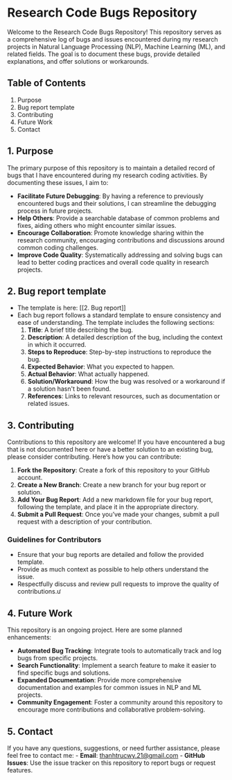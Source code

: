 # Research Code Bugs Repository

Welcome to the Research Code Bugs Repository! This repository serves as a comprehensive log of bugs and issues encountered during my research projects in Natural Language Processing (NLP), Machine Learning (ML), and related fields. The goal is to document these bugs, provide detailed explanations, and offer solutions or workarounds.
## Table of Contents
1. Purpose
2. Bug report template
3. Contributing
4. Future Work
5. Contact
## 1. Purpose
The primary purpose of this repository is to maintain a detailed record of bugs that I have encountered during my research coding activities. By documenting these issues, I aim to:
- **Facilitate Future Debugging**: By having a reference to previously encountered bugs and their solutions, I can streamline the debugging process in future projects.
- **Help Others**: Provide a searchable database of common problems and fixes, aiding others who might encounter similar issues.
- **Encourage Collaboration**: Promote knowledge sharing within the research community, encouraging contributions and discussions around common coding challenges.
- **Improve Code Quality**: Systematically addressing and solving bugs can lead to better coding practices and overall code quality in research projects.
## 2. Bug report template
- The template is here: [[2. Bug report]]
- Each bug report follows a standard template to ensure consistency and ease of understanding. The template includes the following sections:
	1. **Title**: A brief title describing the bug.
	2. **Description**: A detailed description of the bug, including the context in which it occurred.
	3. **Steps to Reproduce**: Step-by-step instructions to reproduce the bug.
	4. **Expected Behavior**: What you expected to happen.
	5. **Actual Behavior**: What actually happened.
	6. **Solution/Workaround**: How the bug was resolved or a workaround if a solution hasn't been found.
	7. **References**: Links to relevant resources, such as documentation or related issues.
## 3. Contributing
Contributions to this repository are welcome! If you have encountered a bug that is not documented here or have a better solution to an existing bug, please consider contributing. Here’s how you can contribute:
1. **Fork the Repository**: Create a fork of this repository to your GitHub account.
2. **Create a New Branch**: Create a new branch for your bug report or solution.
3. **Add Your Bug Report**: Add a new markdown file for your bug report, following the template, and place it in the appropriate directory.
4. **Submit a Pull Request**: Once you’ve made your changes, submit a pull request with a description of your contribution.
### Guidelines for Contributors
- Ensure that your bug reports are detailed and follow the provided template.
- Provide as much context as possible to help others understand the issue.
- Respectfully discuss and review pull requests to improve the quality of contributions.ư
## 4. Future Work
This repository is an ongoing project. Here are some planned enhancements:
- **Automated Bug Tracking**: Integrate tools to automatically track and log bugs from specific projects.
- **Search Functionality**: Implement a search feature to make it easier to find specific bugs and solutions.
- **Expanded Documentation**: Provide more comprehensive documentation and examples for common issues in NLP and ML projects.
- **Community Engagement**: Foster a community around this repository to encourage more contributions and collaborative problem-solving.
## 5. Contact
If you have any questions, suggestions, or need further assistance, please feel free to contact me:
	- **Email**: thanhtrucwy.21@gmail.com
	- **GitHub Issues**: Use the issue tracker on this repository to report bugs or request features.